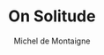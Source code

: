 ---
title: "On Solitude"
subtitle: ""
description: ""
layout: book
author: Michel de Montaigne
started: 2013-01-27
read: 2013-02-16
status: read
rating: 3
color: 
cover: 
pages: 121
link: 
---
